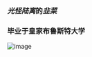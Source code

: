 ### *光怪陆离*的*韭菜*
### 毕业于皇家布鲁斯特大学
![image](https://user-images.githubusercontent.com/41330200/146632762-50e70e8d-7c3f-49f8-ab9f-f839c4b8ccb8.png)
